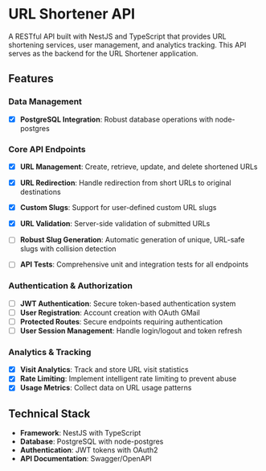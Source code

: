 # URL Shortener API

A RESTful API built with NestJS and TypeScript that provides URL shortening services, user management, and analytics tracking. This API serves as the backend for the URL Shortener application.

## Features

### Data Management
- [x] **PostgreSQL Integration**: Robust database operations with node-postgres

### Core API Endpoints
- [x] **URL Management**: Create, retrieve, update, and delete shortened URLs
- [x] **URL Redirection**: Handle redirection from short URLs to original destinations
- [x] **Custom Slugs**: Support for user-defined custom URL slugs
- [x] **URL Validation**: Server-side validation of submitted URLs
- [ ] **Robust Slug Generation**: Automatic generation of unique, URL-safe slugs with collision detection
- [ ] **API Tests**: Comprehensive unit and integration tests for all endpoints


### Authentication & Authorization
- [ ] **JWT Authentication**: Secure token-based authentication system
- [ ] **User Registration**: Account creation with OAuth GMail
- [ ] **Protected Routes**: Secure endpoints requiring authentication
- [ ] **User Session Management**: Handle login/logout and token refresh

### Analytics & Tracking
- [x] **Visit Analytics**: Track and store URL visit statistics
- [x] **Rate Limiting**: Implement intelligent rate limiting to prevent abuse
- [x] **Usage Metrics**: Collect data on URL usage patterns

## Technical Stack

- **Framework**: NestJS with TypeScript
- **Database**: PostgreSQL with node-postgres
- **Authentication**: JWT tokens with OAuth2
- **API Documentation**: Swagger/OpenAPI
